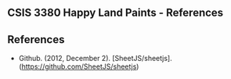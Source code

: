 
## CSIS 3380 Happy Land Paints - References

## References

* Github. \(2012, December 2\). [SheetJS/sheetjs]. (https://github.com/SheetJS/sheetjs)

